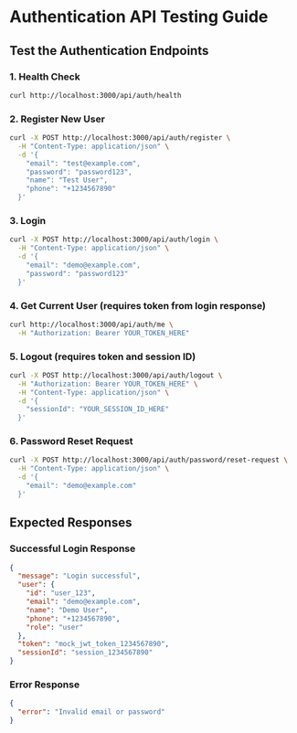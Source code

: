 # Authentication API Testing Guide

## Test the Authentication Endpoints

### 1. Health Check
```bash
curl http://localhost:3000/api/auth/health
```

### 2. Register New User
```bash
curl -X POST http://localhost:3000/api/auth/register \
  -H "Content-Type: application/json" \
  -d '{
    "email": "test@example.com",
    "password": "password123",
    "name": "Test User",
    "phone": "+1234567890"
  }'
```

### 3. Login
```bash
curl -X POST http://localhost:3000/api/auth/login \
  -H "Content-Type: application/json" \
  -d '{
    "email": "demo@example.com",
    "password": "password123"
  }'
```

### 4. Get Current User (requires token from login response)
```bash
curl http://localhost:3000/api/auth/me \
  -H "Authorization: Bearer YOUR_TOKEN_HERE"
```

### 5. Logout (requires token and session ID)
```bash
curl -X POST http://localhost:3000/api/auth/logout \
  -H "Authorization: Bearer YOUR_TOKEN_HERE" \
  -H "Content-Type: application/json" \
  -d '{
    "sessionId": "YOUR_SESSION_ID_HERE"
  }'
```

### 6. Password Reset Request
```bash
curl -X POST http://localhost:3000/api/auth/password/reset-request \
  -H "Content-Type: application/json" \
  -d '{
    "email": "demo@example.com"
  }'
```

## Expected Responses

### Successful Login Response
```json
{
  "message": "Login successful",
  "user": {
    "id": "user_123",
    "email": "demo@example.com",
    "name": "Demo User",
    "phone": "+1234567890",
    "role": "user"
  },
  "token": "mock_jwt_token_1234567890",
  "sessionId": "session_1234567890"
}
```

### Error Response
```json
{
  "error": "Invalid email or password"
}
```
